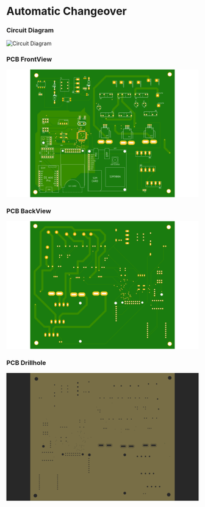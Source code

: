 # Automatic Changeover

### Circuit Diagram
![Circuit Diagram](https://github.com/IamNator/Automatic_Changeover/blob/master/images/Automatic%20Changeover.png)

### PCB FrontView
![PCB FrontView](https://github.com/IamNator/Automatic_Changeover/blob/master/images/Automatic%20Changeover1.png)

### PCB BackView
![PCB BackView](https://github.com/IamNator/Automatic_Changeover/blob/master/images/Automatic%20Changeover2.png)

### PCB Drillhole
![PCB Drillhole](https://github.com/IamNator/Automatic_Changeover/blob/master/images/Automatic%20Changeover3.png)
